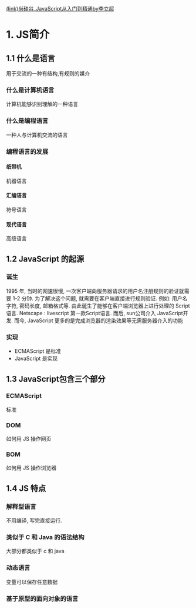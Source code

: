 [(link)尚硅谷_JavaScript从入门到精通by李立超](https://youtube.com/playlist?list=PLmOn9nNkQxJFubqN777c_nScnJ4dpEYMT)


# 1. JS简介

## 1.1 什么是语言

用于交流的一种有结构,有规则的媒介

### 什么是计算机语言

计算机能够识别理解的一种语言

### 什么是编程语言

一种人与计算机交流的语言

### 编程语言的发展

#### 纸带机

机器语言
#### 汇编语言

符号语言
#### 现代语言

高级语言

## 1.2 JavaScript 的起源

### 诞生

1995 年, 当时的网速很慢, 一次客户端向服务器请求的用户名注册规则的验证就需要 1-2 分钟. 为了解决这个问题, 就需要在客户端直接进行规则验证. 例如: 用户名字符, 密码长度, 邮箱格式等. 由此诞生了能够在客户端浏览器上进行处理的 Script 语言.
Netscape : livescript 第一款Script语言. 而后, sun公司介入 JavaScript开发. 而今, JavaScript 更多的是完成浏览器的渲染效果等无需服务器介入的功能

### 实现

- ECMAScript 是标准
- JavaScript 是实现

## 1.3 JavaScript包含三个部分

### ECMAScript

标准

### DOM

如何用 JS 操作网页

### BOM

如何用 JS 操作浏览器

## 1.4 JS 特点

### 解释型语言

不用编译, 写完直接运行.

### 类似于 C 和 Java 的语法结构

大部分都类似于 c 和 java

### 动态语言

变量可以保存任意数据

### 基于原型的面向对象的语言

 